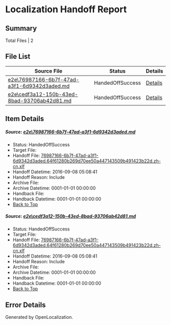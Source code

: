# <a name='report-top'></a> Localization Handoff Report

## Summary
 Total Files | 2

## File List
 Source File | Status | Details 
 ----------- | ------ | ------- 
 [e2e\76987166-6b7f-47ad-a3f1-6d9342d3aded.md](https://github.com/OpenLocalizationTestOrg/ol-test0/blob/197c6e12a4889e0a787fdf2942fde74e18af37bf/e2e/76987166-6b7f-47ad-a3f1-6d9342d3aded.md) | HandedOffSuccess | [Details](#5721d33b8e7731604d47f80dde3a1e71fa4d5f1e2)
 [e2e\cedf3a12-150b-43ed-8bad-93706ab42d81.md](https://github.com/OpenLocalizationTestOrg/ol-test0/blob/197c6e12a4889e0a787fdf2942fde74e18af37bf/e2e/cedf3a12-150b-43ed-8bad-93706ab42d81.md) | HandedOffSuccess | [Details](#5721d33b8e7731604d47f80dde3a1e71fa4d5f1e4)

## Item Details
##### <a name='5721d33b8e7731604d47f80dde3a1e71fa4d5f1e2'></a> Source: [e2e\76987166-6b7f-47ad-a3f1-6d9342d3aded.md](https://github.com/OpenLocalizationTestOrg/ol-test0/blob/197c6e12a4889e0a787fdf2942fde74e18af37bf/e2e/76987166-6b7f-47ad-a3f1-6d9342d3aded.md)
* Status: HandedOffSuccess
* Target File: 
* Handoff File: [76987166-6b7f-47ad-a3f1-6d9342d3aded.64f61280b269d70ee50a447143509b491423b22d.zh-cn.xlf](https://github.com/OpenLocalizationTestOrg/ol-test0-handoff/blob/8791d7945ba061db3ff3052a4f1962878a242812/ol-handoff/OpenLocalizationTestOrg/ol-test0-zhcn/ci/ht/76987166-6b7f-47ad-a3f1-6d9342d3aded.64f61280b269d70ee50a447143509b491423b22d.zh-cn.xlf)
* Handoff Datetime: 2016-09-08 05:08:41
* Handoff Reason: Include
* Archive File: 
* Archive Datetime: 0001-01-01 00:00:00
* Handback File: 
* Handback Datetime: 0001-01-01 00:00:00
* [Back to Top](#report-top)

##### <a name='5721d33b8e7731604d47f80dde3a1e71fa4d5f1e4'></a> Source: [e2e\cedf3a12-150b-43ed-8bad-93706ab42d81.md](https://github.com/OpenLocalizationTestOrg/ol-test0/blob/197c6e12a4889e0a787fdf2942fde74e18af37bf/e2e/cedf3a12-150b-43ed-8bad-93706ab42d81.md)
* Status: HandedOffSuccess
* Target File: 
* Handoff File: [76987166-6b7f-47ad-a3f1-6d9342d3aded.64f61280b269d70ee50a447143509b491423b22d.zh-cn.xlf](https://github.com/OpenLocalizationTestOrg/ol-test0-handoff/blob/8791d7945ba061db3ff3052a4f1962878a242812/ol-handoff/OpenLocalizationTestOrg/ol-test0-zhcn/ci/ht/76987166-6b7f-47ad-a3f1-6d9342d3aded.64f61280b269d70ee50a447143509b491423b22d.zh-cn.xlf)
* Handoff Datetime: 2016-09-08 05:08:41
* Handoff Reason: Include
* Archive File: 
* Archive Datetime: 0001-01-01 00:00:00
* Handback File: 
* Handback Datetime: 0001-01-01 00:00:00
* [Back to Top](#report-top)


## Error Details

Generated by OpenLocalization.
